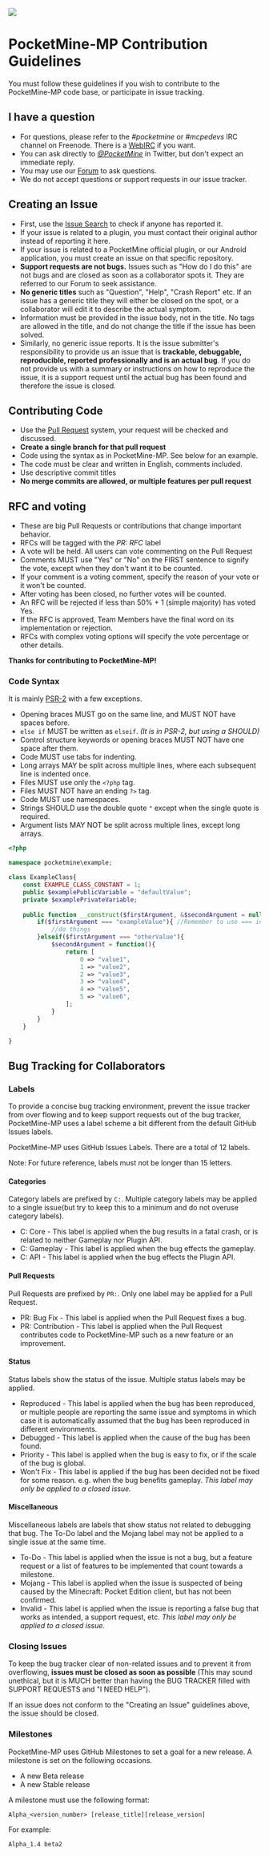 ![](http://cdn.pocketmine.net/img/PocketMine-MP-h.png)

# PocketMine-MP Contribution Guidelines

You must follow these guidelines if you wish to contribute to the PocketMine-MP code base, or participate in issue tracking.

## I have a question
* For questions, please refer to the _#pocketmine_ or _#mcpedevs_ IRC channel on Freenode. There is a [WebIRC](http://webchat.freenode.net?channels=pocketmine,mcpedevs&uio=d4) if you want.
* You can ask directly to _[@PocketMine](https://twitter.com/PocketMine)_ in Twitter, but don't expect an immediate reply.
* You may use our [Forum](http://forums.pocketmine.net) to ask questions.
* We do not accept questions or support requests in our issue tracker.

## Creating an Issue
 - First, use the [Issue Search](https://github.com/PocketMine/PocketMine-MP/search?ref=cmdform&type=Issues) to check if anyone has reported it.
 - If your issue is related to a plugin, you must contact their original author instead of reporting it here.
 - If your issue is related to a PocketMine official plugin, or our Android application, you must create an issue on that specific repository.
 - **Support requests are not bugs.** Issues such as "How do I do this" are not bugs and are closed as soon as a collaborator spots it. They are referred to our Forum to seek assistance.
 - **No generic titles** such as "Question", "Help", "Crash Report" etc. If an issue has a generic title they will either be closed on the spot, or a collaborator will edit it to describe the actual symptom.
 - Information must be provided in the issue body, not in the title. No tags are allowed in the title, and do not change the title if the issue has been solved.
 - Similarly, no generic issue reports. It is the issue submitter's responsibility to provide us an issue that is **trackable, debuggable, reproducible, reported professionally and is an actual bug**. If you do not provide us with a summary or instructions on how to reproduce the issue, it is a support request until the actual bug has been found and therefore the issue is closed.

## Contributing Code
* Use the [Pull Request](https://github.com/PocketMine/PocketMine-MP/pull/new) system, your request will be checked and discussed.
* __Create a single branch for that pull request__
* Code using the syntax as in PocketMine-MP. See below for an example.
* The code must be clear and written in English, comments included.
* Use descriptive commit titles
* __No merge commits are allowed, or multiple features per pull request__

## RFC and voting
* These are big Pull Requests or contributions that change important behavior.
* RFCs will be tagged with the *PR: RFC* label
* A vote will be held. All users can vote commenting on the Pull Request
* Comments MUST use "Yes" or "No" on the FIRST sentence to signify the vote, except when they don't want it to be counted.
* If your comment is a voting comment, specify the reason of your vote or it won't be counted.
* After voting has been closed, no further votes will be counted.
* An RFC will be rejected if less than 50% + 1 (simple majority) has voted Yes.
* If the RFC is approved, Team Members have the final word on its implementation or rejection.
* RFCs with complex voting options will specify the vote percentage or other details.


**Thanks for contributing to PocketMine-MP!**

### Code Syntax

It is mainly [PSR-2](https://github.com/php-fig/fig-standards/blob/master/accepted/PSR-1-basic-coding-standard.md) with a few exceptions.
* Opening braces MUST go on the same line, and MUST NOT have spaces before.
* `else if` MUST be written as `elseif`. _(It is in PSR-2, but using a SHOULD)_
* Control structure keywords or opening braces MUST NOT have one space after them.
* Code MUST use tabs for indenting.
* Long arrays MAY be split across multiple lines, where each subsequent line is indented once. 
* Files MUST use only the `<?php` tag.
* Files MUST NOT have an ending `?>` tag.
* Code MUST use namespaces.
* Strings SHOULD use the double quote `"` except when the single quote is required.
* Argument lists MAY NOT be split across multiple lines, except long arrays.

```php
<?php 

namespace pocketmine\example;

class ExampleClass{
	const EXAMPLE_CLASS_CONSTANT = 1;
	public $examplePublicVariable = "defaultValue";
	private $examplePrivateVariable;
	
	public function __construct($firstArgument, &$secondArgument = null){
		if($firstArgument === "exampleValue"){ //Remember to use === instead == when possible
			//do things
		}elseif($firstArgument === "otherValue"){
			$secondArgument = function(){
				return [
					0 => "value1",
					1 => "value2",
					2 => "value3",
					3 => "value4",
					4 => "value5",
					5 => "value6",
				];
			}
		}
	}

}
```
## Bug Tracking for Collaborators

### Labels
To provide a concise bug tracking environment, prevent the issue tracker from over flowing and to keep support requests out of the bug tracker, PocketMine-MP uses a label scheme a bit different from the default GitHub Issues labels.

PocketMine-MP uses GitHub Issues Labels. There are a total of 12 labels.

Note: For future reference, labels must not be longer than 15 letters.

#### Categories
Category labels are prefixed by `C:`. Multiple category labels may be applied to a single issue(but try to keep this to a minimum and do not overuse category labels).
 - C: Core - This label is applied when the bug results in a fatal crash, or is related to neither Gameplay nor Plugin API.
 - C: Gameplay - This label is applied when the bug effects the gameplay.
 - C: API - This label is applied when the bug effects the Plugin API.

#### Pull Requests
Pull Requests are prefixed by `PR:`. Only one label may be applied for a Pull Request.
 - PR: Bug Fix - This label is applied when the Pull Request fixes a bug. 
 - PR: Contribution - This label is applied when the Pull Request contributes code to PocketMine-MP such as a new feature or an improvement.

#### Status
Status labels show the status of the issue. Multiple status labels may be applied.
 - Reproduced - This label is applied when the bug has been reproduced, or multiple people are reporting the same issue and symptoms in which case it is automatically assumed that the bug has been reproduced in different environments.
 - Debugged - This label is applied when the cause of the bug has been found.
 - Priority - This label is applied when the bug is easy to fix, or if the scale of the bug is global.
 - Won't Fix - This label is applied if the bug has been decided not be fixed for some reason. e.g. when the bug benefits gameplay. *This label may only be applied to a closed issue.*

#### Miscellaneous
Miscellaneous labels are labels that show status not related to debugging that bug. The To-Do label and the Mojang label may not be applied to a single issue at the same time.
 - To-Do - This label is applied when the issue is not a bug, but a feature request or a list of features to be implemented that count towards a milestone.
 - Mojang - This label is applied when the issue is suspected of being caused by the Minecraft: Pocket Edition client, but has not been confirmed.
 - Invalid - This label is applied when the issue is reporting a false bug that works as intended, a support request, etc. *This label may only be applied to a closed issue.*

### Closing Issues
To keep the bug tracker clear of non-related issues and to prevent it from overflowing, **issues must be closed as soon as possible** (This may sound unethical, but it is MUCH better than having the BUG TRACKER filled with SUPPORT REQUESTS and "I NEED HELP").

If an issue does not conform to the "Creating an Issue" guidelines above, the issue should be closed.

### Milestones
PocketMine-MP uses GitHub Milestones to set a goal for a new release. A milestone is set on the following occasions.

 - A new Beta release
 - A new Stable release

A milestone must use the following format:
```
Alpha_<version_number> [release_title][release_version]
```
For example:
```
Alpha_1.4 beta2
```
